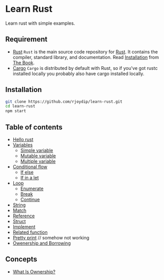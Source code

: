 # Learn Rust

Learn rust with simple examples.

## Requirement

- [Rust](https://github.com/rust-lang/rust)
    `Rust` is the main source code repository for [Rust](https://www.rust-lang.org/en-US/). It contains the compiler, standard library, and documentation. Read [Installation](https://doc.rust-lang.org/book/second-edition/ch01-01-installation.html) from [The Book](https://doc.rust-lang.org/book/index.html).
- [Cargo](https://github.com/rust-lang/cargo)
    `Cargo` is distributed by default with Rust, so if you've got rustc installed locally you probably also have cargo installed locally.

## Installation

```sh
git clone https://github.com/rjoydip/learn-rust.git
cd learn-rust
npm start
```

## Table of contents

- [Hello rust](examples/hello.rs)
- [Variables](examples/var.rs)
    - [Simple variable](examples/var.rs#L4)
    - [Mutable variable](examples/var.rs#L9)
    - [Multiple variable](examples/var.rs#L15)
- [Conditional flow](examples/conditional_flow.rs)
    - [If else](examples/conditional_flow.rs#L1)
    - [If in a let](examples/conditional_flow.rs#L14)
- [Loop](examples/loop.rs)
    - [Enumerate](examples/loop.rs#L26)
    - [Break](examples/loop.rs#L32)
    - [Continue](examples/loop.rs#L67)
- [String](examples/string.rs)
- [Match](examples/match.rs)
- [Reference](exaples/ref.rs)
- [Struct](examples/struct.rs)
- [Implement](examples/implement.rs)
- [Related function](examples/related_fn.rs)
- [Pretty print](examples/pretty_print.rs) // somehow not working
- [Owenership and Borrowing](examples/owenership_borrowing.rs)

## Concepts

- [What Is Ownership?](https://doc.rust-lang.org/book/second-edition/ch04-01-what-is-ownership.html#what-is-ownership)
